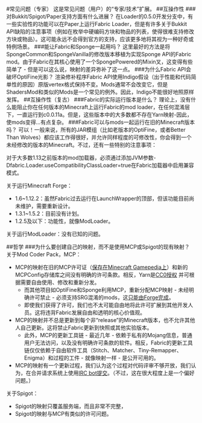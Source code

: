 #常见问题（专家）
这是常见问题（用户）的“专家/技术”扩展。
##互操作性
###对Bukkit/Spigot/Paper支持方面有什么进展？
在Loader的0.5.0开发分支中，有一些实验性的功能可以在Paper上运行Fabric Loader，但是有许多关于Bukkit API缺陷的注意事项（例如在枚举中硬编码方块和物品的列表，使得很难支持修改方块或物品）。这可能永远不会得到官方的支持，应该更多地将其视为一种好奇或特例场景。
###能让Fabric和Sponge一起用吗？
这里最好的方法是将SpongeCommon和SpongeVanilla的修改版本移植为实现Sponge API的Fabric mod。由于Fabric在其核心使用了一个SpongePowered的Mixin叉，这变得有些简单了 - 但是可以这么说，映射的差异弥补了这一点。
###为什么Fabric API会破坏OptiFine光影？
渲染修补程序Fabric API使用Indigo假设（出于性能和代码简单性的原因）原版vertex格式保持不变。Mods通常不会改变它，但是ShadersMod和类似的Mods是一个常见的例外。因此，Indigo不能很好地照原样发挥。
##互操作性（复古）
###Fabric的实际运行版本是什么？
理论上，没有什么能阻止你在任何版本的Minecraft上运行Fabric的mod loader，在任何混淆层下，一直运行到c0.0.11a。但是，这些版本中的大多数都不存在Yarn映射-因此，使mods变得…有点复杂。
###Fabric可以与mods一起运行在旧的Minecraft版本吗？
可以！一般来说，所有的JAR模组（比如老版本的OptiFine，或者Better Than Wolves）都应该工作得很好，并允许同样程度的可修改性，你会得到一个未经修改的版本的Minecraft。不过，还有一些特别的注意事项：

对于大多数1.13之前版本的mod加载器，必须通过添加JVM参数-Dfabric.Loader.useCompatibilityClassLoader=true在Fabric加载器中启用兼容模式。

关于运行Minecraft Forge：

- 1.6~1.12.2：虽然Fabric过去运行在LaunchWrapper的顶部，但该功能目前尚未维护，需要重新设计。
- 1.3.1~1.5.2：目前没有计划。
- 1.2.5及以下：功能性，就像ModLoader。

关于运行ModLoader：没有已知的问题。

##哲学
###为什么要创建自己的映射，而不是使用MCP或Spigot的现有映射？
关于Mod Coder Pack，MCP：

- MCP的映射在旧的MCP许可证（[保存在Minecraft Gamepedia上](https://minecraft.gamepedia.com/Programs_and_editors/Mod_Coder_Pack#License_and_terms_of_use)）和新的MCPConfig存储库之间没有明确的许可条款。相反，Yarn是[CC0授权](https://github.com/FabricMC/yarn/blob/1.14.4/LICENSE) 并可根据需要自由使用、修改和重新分发。
    - 而其他项目如OptiFine和Sponge利用MCP，重新分配MCP映射 - 未经明确许可禁止 - 必须支持SRG混淆的mods，这[只能由Forge完成](https://github.com/MinecraftForge/MinecraftForge/blob/1.14.x/LICENSE.txt#L32-L35)。
    - 即使我们获得了许可，我们也不太可能自由地将此许可扩展到其他开发人员。这将违背Fabric发展自由和透明的核心价值观。
- MCP的映射并不总是更新到每个非“release”的Minecraft版本，也不允许其他人自己更新。这将禁止Fabric更新到快照或其他实验版本。
    - 此外，MCP的更新工具链 - 最近几年 - 依赖于私有的Mojang信息，普通用户无法访问，以及没有明确许可条款的软件。相反，Fabric的更新工具链仅仅依赖于自由软件工具（Stitch、Matcher、Tiny-Remapper、Enigma）和过程的工件 - 就像映射一样 - 是公开可用的。
- MCP的映射有一个更新过程，我们认为这个过程对代码评审不够开放，我们认为，在合并请求系统上使用[IRC bot提交](http://mcpbot.bspk.rs/)。（不过，这在很大程度上是一个偏好问题。）

关于Spigot：

- Spigot的映射只覆盖服务端，而且非常不完整，
- Spigot的映射与MCP有类似的许可问题。
